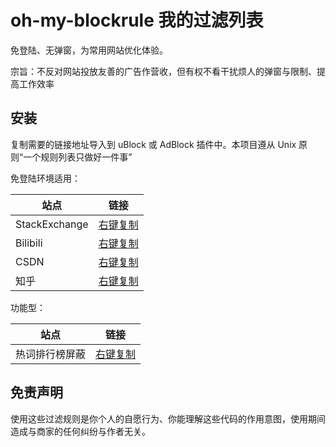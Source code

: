 # oh-my-blockrule 我的过滤列表

免登陆、无弹窗，为常用网站优化体验。

宗旨：不反对网站投放友善的广告作营收，但有权不看干扰烦人的弹窗与限制、提高工作效率

## 安装

复制需要的链接地址导入到 uBlock 或 AdBlock 插件中。本项目遵从 Unix 原则“一个规则列表只做好一件事”

免登陆环境适用：

| 站点          | 链接                                                                                                              |
| ------------- | ----------------------------------------------------------------------------------------------------------------- |
| StackExchange | [右键复制](https://raw.githubusercontent.com/LittleboyHarry/oh-my-blockrule/main/nologin-rules/stackexchange.txt) |
| Bilibili      | [右键复制](https://raw.githubusercontent.com/LittleboyHarry/oh-my-blockrule/main/nologin-rules/bilibili.txt)      |
| CSDN          | [右键复制](https://raw.githubusercontent.com/LittleboyHarry/oh-my-blockrule/main/nologin-rules/csdn.txt)          |
| 知乎          | [右键复制](https://raw.githubusercontent.com/LittleboyHarry/oh-my-blockrule/main/nologin-rules/zhihu.txt)         |

功能型：

| 站点           | 链接                                                                                                  |
| -------------- | ----------------------------------------------------------------------------------------------------- |
| 热词排行榜屏蔽 | [右键复制](https://raw.githubusercontent.com/LittleboyHarry/oh-my-blockrule/main/rules/nohotword.txt) |

## 免责声明

使用这些过滤规则是你个人的自愿行为、你能理解这些代码的作用意图，使用期间造成与商家的任何纠纷与作者无关。
